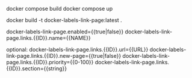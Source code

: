 

docker compose build
docker compose up


docker build -t docker-labels-link-page:latest .




docker-labels-link-page.enabled={{true|false}}
docker-labels-link-page.links.{{ID}}.name={{NAME}}

optional:
docker-labels-link-page.links.{{ID}}.url={{URL}}
docker-labels-link-page.links.{{ID}}.new-page={{true|false}}
docker-labels-link-page.links.{{ID}}.priority={{0-100}}
docker-labels-link-page.links.{{ID}}.section={{string}}


